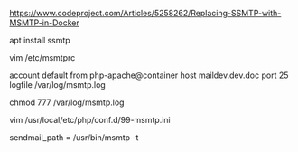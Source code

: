 https://www.codeproject.com/Articles/5258262/Replacing-SSMTP-with-MSMTP-in-Docker


apt install ssmtp




vim /etc/msmtprc

account default
from php-apache@container
host maildev.dev.doc
port 25
logfile /var/log/msmtp.log



chmod 777 /var/log/msmtp.log




vim /usr/local/etc/php/conf.d/99-msmtp.ini

sendmail_path = /usr/bin/msmtp -t
